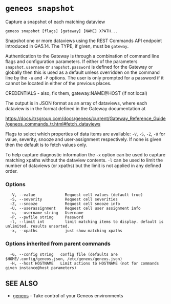 # `geneos snapshot`

Capture a snapshot of each matching dataview

```text
geneos snapshot [flags] [gateway] [NAME] XPATH...
```

Snapshot one or more dataviews using the REST Commands API endpoint
introduced in GA5.14. The TYPE, if given, must be `gateway`.

Authentication to the Gateway is through a combination of command line
flags and configuration parameters. If either of the parameters
`snapshot.username` or `snapshot.password` is defined for the Gateway or
globally then this is used as a default unless overridden on the command
line by the `-u` and `-P` options. The user is only prompted for a
password if it cannot be located in either of the previous places.

CREDENTIALS - also, fix them, gateway:NAME@HOST (if not local)

The output is in JSON format as an array of dataviews, where each
dataview is in the format defined in the Gateway documentation at

<https://docs.itrsgroup.com/docs/geneos/current/Gateway_Reference_Guide/geneos_commands_tr.html#fetch_dataviews>

Flags to select which properties of data items are available: `-V`,
`-S`, `-Z`, `-U` for value, severity, snooze and user-assignment
respectively. If none is given then the default is to fetch values only.

To help capture diagnostic information the `-x` option can be used to
capture matching xpaths without the dataview contents. `-l` can be used
to limit the number of dataviews (or xpaths) but the limit is not
applied in any defined order.

### Options

```text
  -V, --value             Request cell values (default true)
  -S, --severity          Request cell severities
  -Z, --snooze            Request cell snooze info
  -U, --userassignment    Request cell user assignment info
  -u, --username string   Username
  -P, --pwfile string     Password
  -l, --limit int         limit matching items to display. default is unlimited. results unsorted.
  -x, --xpaths            just show matching xpaths
```

### Options inherited from parent commands

```text
  -G, --config string   config file (defaults are $HOME/.config/geneos.json, /etc/geneos/geneos.json)
  -H, --host HOSTNAME   Limit actions to HOSTNAME (not for commands given instance@host parameters)
```

## SEE ALSO

* [geneos](geneos.md)	 - Take control of your Geneos environments
